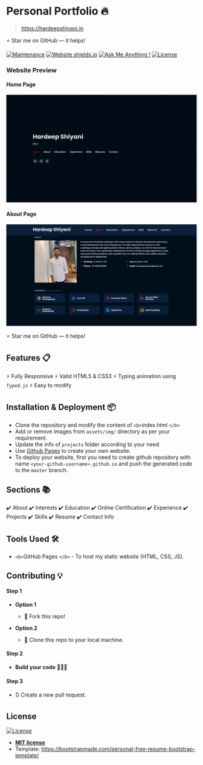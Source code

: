 # Personal Portfolio 🔥

> https://hardeepshiyani.in

⭐️ Star me on GitHub — it helps!

[![Maintenance](https://img.shields.io/badge/maintained-yes-green.svg)](https://github.com/rajaprerak/rajaprerak.github.io/commits/master)
[![Website shields.io](https://img.shields.io/badge/website-up-yellow)](http://rajaprerak.github.io/)
[![Ask Me Anything !](https://img.shields.io/badge/ask%20me-linkedin-1abc9c.svg)](https://www.linkedin.com/in/rajaprerak/)
[![License](http://img.shields.io/:license-mit-blue.svg?style=flat-square)](http://badges.mit-license.org)

### Website Preview

#### Home Page

<img src="website_images/HomePage.gif" width="900">

#### About Page

<img src="website_images/AboutPage.png" width="900">

⭐️ Star me on GitHub — it helps!

## Features 📋

⚡️ Fully Responsive
⚡️ Valid HTML5 & CSS3
⚡️ Typing animation using `Typed.js`
⚡️ Easy to modify

## Installation & Deployment 📦

- Clone the repository and modify the content of `<b>`index.html `</b>`
- Add or remove images from `assets/img/` directory as per your requirement.
- Update the info of `projects` folder according to your need
- Use [Github Pages](https://create-react-app.dev/docs/deployment/#github-pages) to create your own website.
- To deploy your website, first you need to create github repository with name `<your-github-username>.github.io` and push the generated code to the `master` branch.

## Sections 📚

✔️ About
✔️ Interests
✔️ Education
✔️ Online Certification
✔️ Experience
✔️ Projects
✔️ Skills
✔️ Resume
✔️ Contact Info

## Tools Used 🛠️

* `<b>`GitHub Pages `</b>` - To host my static website (HTML, CSS, JS).

## Contributing 💡

#### Step 1

- **Option 1**

  - 🍴 Fork this repo!
- **Option 2**

  - 👯 Clone this repo to your local machine.

#### Step 2

- **Build your code** 🔨🔨🔨

#### Step 3

- 🔃 Create a new pull request.

## License

[![License](http://img.shields.io/:license-mit-blue.svg?style=flat-square)](http://badges.mit-license.org)

- **[MIT license](http://opensource.org/licenses/mit-license.php)**
- Template: https://bootstrapmade.com/personal-free-resume-bootstrap-template/
